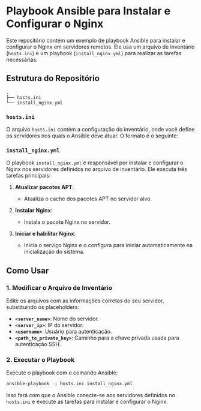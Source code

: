 
# Playbook Ansible para Instalar e Configurar o Nginx

Este repositório contém um exemplo de playbook Ansible para instalar e configurar o Nginx em servidores remotos. Ele usa um arquivo de inventário (`hosts.ini`) e um playbook (`install_nginx.yml`) para realizar as tarefas necessárias.

## Estrutura do Repositório

```
.
├── hosts.ini
└── install_nginx.yml
```

### `hosts.ini`

O arquivo `hosts.ini` contém a configuração do inventário, onde você define os servidores nos quais o Ansible deve atuar. O formato é o seguinte:

### `install_nginx.yml`

O playbook `install_nginx.yml` é responsável por instalar e configurar o Nginx nos servidores definidos no arquivo de inventário. Ele executa três tarefas principais:

1. **Atualizar pacotes APT**:
    - Atualiza o cache dos pacotes APT no servidor alvo.
  
2. **Instalar Nginx**:
    - Instala o pacote Nginx no servidor.

3. **Iniciar e habilitar Nginx**:
    - Inicia o serviço Nginx e o configura para iniciar automaticamente na inicialização do sistema.

## Como Usar

### 1. Modificar o Arquivo de Inventário

Edite os arquivos com as informações corretas do seu servidor, substituindo os placeholders:

- **`<server_name>`**: Nome do servidor.
- **`<server_ip>`**: IP do servidor.
- **`<username>`**: Usuário para autenticação.
- **`<path_to_private_key>`**: Caminho para a chave privada usada para autenticação SSH.

### 2. Executar o Playbook

Execute o playbook com o comando Ansible:

```bash
ansible-playbook -i hosts.ini install_nginx.yml
```

Isso fará com que o Ansible conecte-se aos servidores definidos no `hosts.ini` e execute as tarefas para instalar e configurar o Nginx.

